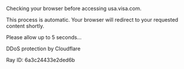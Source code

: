   
Checking your browser before accessing usa.visa.com.

This process is automatic. Your browser will redirect to your requested content shortly.

Please allow up to 5 seconds…

DDoS protection by Cloudflare

Ray ID: 6a3c24433e2ded6b